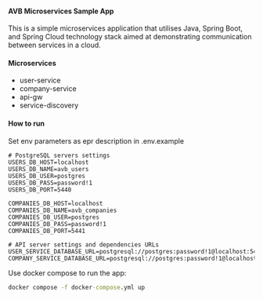 #### AVB Microservices Sample App
This is a simple microservices application that utilises Java, Spring Boot, and Spring Cloud technology stack aimed at demonstrating communication between services in a cloud.

#### Microservices
 - user-service
 - company-service
 - api-gw
 - service-discovery

#### How to run

Set env parameters as epr description in .env.example
```
# PostgreSQL servers settings
USERS_DB_HOST=localhost
USERS_DB_NAME=avb_users
USERS_DB_USER=postgres
USERS_DB_PASS=password!1
USERS_DB_PORT=5440

COMPANIES_DB_HOST=localhost
COMPANIES_DB_NAME=avb_companies
COMPANIES_DB_USER=postgres
COMPANIES_DB_PASS=password!1
COMPANIES_DB_PORT=5441

# API server settings and dependencies URLs
USER_SERVICE_DATABASE_URL=postgresql://postgres:password!1@localhost:5440/avb_users
COMPANY_SERVICE_DATABASE_URL=postgresql://postgres:password!1@localhost:5440/avb_companies
```

Use docker compose to run the app:
```cmd
docker compose -f docker-compose.yml up
```

